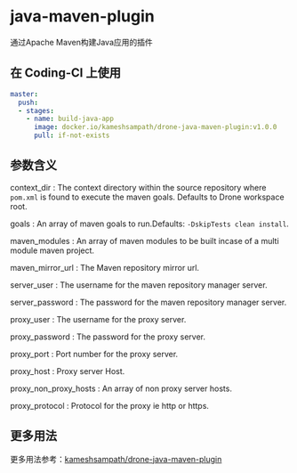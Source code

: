 # java-maven-plugin

通过Apache Maven构建Java应用的插件

## 在 Coding-CI 上使用

```yml
master:
  push:
  - stages:
    - name: build-java-app
      image: docker.io/kameshsampath/drone-java-maven-plugin:v1.0.0
      pull: if-not-exists
```

## 参数含义

context_dir
: The context directory within the source repository where `pom.xml` is found to execute the maven goals. Defaults to Drone workspace root.

goals
: An array of maven goals to run.Defaults: `-DskipTests clean install`.

maven_modules
: An array of maven modules to be built incase of a multi module maven project.

maven_mirror_url
: The Maven repository mirror url.

server_user
: The username for the maven repository manager server.

server_password
: The password for the maven repository manager server.

proxy_user
: The username for the proxy server.

proxy_password
: The password for the proxy server.

proxy_port
: Port number for the proxy server.

proxy_host
: Proxy server Host.

proxy_non_proxy_hosts
: An array of non proxy server hosts.

proxy_protocol
: Protocol for the proxy ie http or https.

## 更多用法

更多用法参考：[kameshsampath/drone-java-maven-plugin](https://github.com/kameshsampath/drone-java-maven-plugin)
